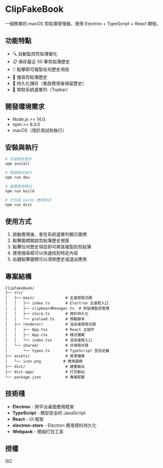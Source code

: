 # ClipFakeBook

一個簡單的 macOS 剪貼簿管理器，使用 Electron + TypeScript + React 開發。

## 功能特點

- 🔍 自動監控剪貼簿變化
- 📋 保存最近 50 筆剪貼簿歷史
- 🖱️ 點擊即可複製任何歷史項目
- 🔎 搜尋剪貼簿歷史
- 💾 持久化儲存（重啟應用後保留歷史）
- 🎯 常駐系統選單列（Topbar）

## 開發環境需求

- Node.js >= 14.0.
- npm >= 6.0.0
- macOS（用於測試和執行）

## 安裝與執行

```bash
# 安裝相依套件
npm install

# 開發模式執行
npm run dev

# 建置應用程式
npm run build

# 打包成 macOS 應用程式
npm run dist
```

## 使用方式

1. 啟動應用後，會在系統選單列顯示圖標
2. 點擊圖標開啟剪貼簿歷史視窗
3. 點擊任何歷史項目即可將其複製到剪貼簿
4. 使用搜尋框可以快速找到特定內容
5. 右鍵點擊圖標可以清除歷史或退出應用

## 專案結構

```
ClipFakeBook/
├── src/
│   ├── main/              # 主進程程式碼
│   │   ├── index.ts       # Electron 主進程入口
│   │   ├── clipboardManager.ts  # 剪貼簿監控管理
│   │   ├── store.ts       # 資料持久化
│   │   └── preload.ts     # 預載腳本
│   ├── renderer/          # 渲染進程程式碼
│   │   ├── App.tsx        # React 主組件
│   │   ├── App.css        # 樣式檔案
│   │   └── index.tsx      # 渲染進程入口
│   └── shared/            # 共用程式碼
│       └── types.ts       # TypeScript 型別定義
├── assets/                # 資源檔案
│   └── icon.png          # 應用圖標
├── dist/                  # 建置輸出
├── dist-app/              # 打包輸出
└── package.json           # 專案配置
```

## 技術棧

- **Electron** - 跨平台桌面應用框架
- **TypeScript** - 類型安全的 JavaScript
- **React** - UI 框架
- **electron-store** - Electron 應用資料持久化
- **Webpack** - 模組打包工具

## 授權

ISC